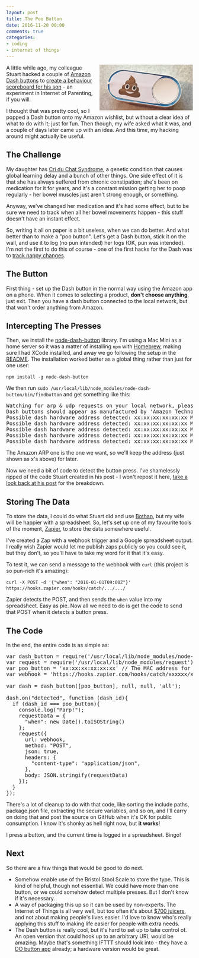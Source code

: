```yaml
---
layout: post
title: The Poo Button
date: 2016-11-20 00:00
comments: true
categories:
- coding
- internet of things
---
```


<img src='/images/poobutton.jpg' alt='The Poo Button' style='max-width: 50%; float: right; margin-left: 10px'/>

A little while ago, my colleague Stuart hacked a couple of [Amazon Dash buttons](https://www.amazon.co.uk/b?ie=UTF8&node=10833773031) to [create a behaviour scoreboard for his son](https://hackernoon.com/quantified-boy-726e9558594f#.dj7xkh8ra) - an experiment in Internet of Parenting, if you will.

I thought that was pretty cool, so I popped a Dash button onto my Amazon wishlist, but without a clear idea of what to do with it; just for fun. Then though, my wife asked what it was, and a couple of days later came up with an idea. And this time, my hacking around might actually be useful.

## The Challenge

My daughter has [Cri du Chat Syndrome](http://criduchat.org.uk), a genetic condition that causes global learning delay and a bunch of other things. One side effect of it is that she has always suffered from chronic constipation; she's been on medication for it for years, and it's a constant mission getting her to poop regularly - her bowel muscles just aren't strong enough, or something.

Anyway, we've changed her medication and it's had some effect, but to be sure we need to track when all her bowel movements happen - this stuff doesn't have an instant effect.

So, writing it all on paper is a bit useless, when we can do better. And what better than to make a "poo button". Let's get a Dash button, stick it on the wall, and use it to log (no pun intended) her logs (OK, pun was intended). I'm not the first to do this of course - one of the first hacks for the Dash was to [track nappy changes](https://medium.com/@edwardbenson/how-i-hacked-amazon-s-5-wifi-button-to-track-baby-data-794214b0bdd8#.n2rjvlxmm).

## The Button

First thing - set up the Dash button in the normal way using the Amazon app on a phone. When it comes to selecting a product, **don't choose anything**, just exit. Then you have a dash button connected to the local network, but that won't order anything from Amazon.

## Intercepting The Presses

Then, we install the [node-dash-button](https://github.com/hortinstein/node-dash-button) library. I'm using a Mac Mini as a home server so it was a matter of installing `npm` with [Homebrew](http://brew.sh/), making sure I had XCode installed, and away we go following the setup in the [README](https://github.com/hortinstein/node-dash-button/blob/master/README.md). The installation worked better as a global thing rather than just for one user:

```
npm install -g node-dash-button
``` 

We then run `sudo /usr/local/lib/node_modules/node-dash-button/bin/findbutton` and get something like this:

<pre>
Watching for arp & udp requests on your local network, please try to press your dash now
Dash buttons should appear as manufactured by 'Amazon Technologies Inc.'
Possible dash hardware address detected: xx:xx:xx:xx:xx:xx Manufacturer: Microchip Technology Inc. Protocol: arp
Possible dash hardware address detected: xx:xx:xx:xx:xx:xx Manufacturer: Amazon Technologies Inc. Protocol: udp
Possible dash hardware address detected: xx:xx:xx:xx:xx:xx Manufacturer: Apple Protocol: arp
Possible dash hardware address detected: xx:xx:xx:xx:xx:xx Manufacturer: Amazon Technologies Inc. Protocol: arp
Possible dash hardware address detected: xx:xx:xx:xx:xx:xx Manufacturer: Microchip Technology Inc. Protocol: arp
</pre>

The Amazon ARP one is the one we want, so we'll keep the address (just shown as x's above) for later.

Now we need a bit of code to detect the button press. I've shamelessly ripped of the code Stuart created in his post - I won't repost it here, [take a look back at his post]((https://hackernoon.com/quantified-boy-726e9558594f#.dj7xkh8ra)) for the breakdown.

## Storing The Data

To store the data, I could do what Stuart did and use [Bothan](https://bothan.io), but my wife will be happier with a spreadsheet. So, let's set up one of my favourite tools of the moment, [Zapier](https://zapier.com), to store the data somewhere useful.

I've created a Zap with a webhook trigger and a Google spreadsheet output. I really wish Zapier would let me publish zaps publicly so you could see it, but they don't, so you'll have to take my word for it that it's easy.

To test it, we can send a message to the webhook with `curl` (this project is so pun-rich it's amazing):

```
curl -X POST -d '{"when": "2016-01-01T09:00Z"}' https://hooks.zapier.com/hooks/catch/.../.../
```

Zapier detects the POST, and then sends the `when` value into my spreadsheet. Easy as pie. Now all we need to do is get the code to send that POST when it detects a button press. 

## The Code

In the end, the entire code is as simple as:

<pre>
var dash_button = require('/usr/local/lib/node_modules/node-dash-button');
var request = require('/usr/local/lib/node_modules/request');
var poo_button = 'xx:xx:xx:xx:xx:xx' // The MAC address for the button goes here
var webhook = 'https://hooks.zapier.com/hooks/catch/xxxxxx/xxxxxx/';

var dash = dash_button([poo_button], null, null, 'all');

dash.on("detected", function (dash_id){
  if (dash_id === poo_button){
    console.log("Parp!");
    requestData = {
      "when": new Date().toISOString()
    };
    request({
      url: webhook,
      method: "POST",
      json: true,
      headers: {
        "content-type": "application/json",
      },
      body: JSON.stringify(requestData)
    });
  }
});
</pre>

There's a lot of cleanup to do with that code, like sorting the include paths, package.json file, extracting the secure variables, and so on, and I'll carry on doing that and post the source on GitHub when it's OK for public consumption. I know it's shonky as hell right now, but **it works**!

I press a button, and the current time is logged in a spreadsheet. Bingo!

## Next

So there are a few things that would be good to do next.

* Somehow enable use of the Bristol Stool Scale to store the type. This is kind of helpful, though not essential. We could have more than one button, or we could somehow detect multiple presses. But I don't know if it's necessary.
* A way of packaging this up so it can be used by non-experts. The Internet of Things is all very well, but too often it's about [$700 juicers](https://www.juicero.com/), and not about making people's lives easier. I'd love to know who's really applying this stuff to making life easier for people with extra needs.
* The Dash button is really cool, but it's hard to set up to take control of. An open version that could hook up to an arbitrary URL would be amazing. Maybe that's something IFTTT should look into - they have a [DO button app](https://ifttt.com/products/do/button) already; a hardware version would be great.